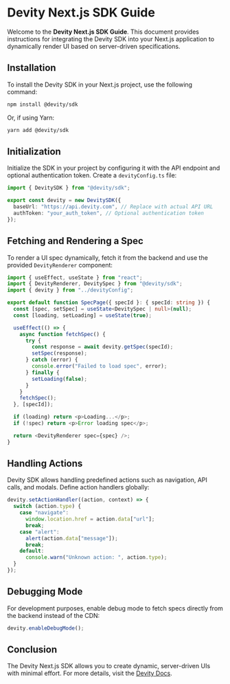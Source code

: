 # Devity Next.js SDK Guide

Welcome to the **Devity Next.js SDK Guide**. This document provides instructions for integrating the Devity SDK into your Next.js application to dynamically render UI based on server-driven specifications.

## Installation
To install the Devity SDK in your Next.js project, use the following command:

```sh
npm install @devity/sdk
```
Or, if using Yarn:
```sh
yarn add @devity/sdk
```

## Initialization
Initialize the SDK in your project by configuring it with the API endpoint and optional authentication token. Create a `devityConfig.ts` file:

```typescript
import { DevitySDK } from "@devity/sdk";

export const devity = new DevitySDK({
  baseUrl: "https://api.devity.com", // Replace with actual API URL
  authToken: "your_auth_token", // Optional authentication token
});
```

## Fetching and Rendering a Spec
To render a UI spec dynamically, fetch it from the backend and use the provided `DevityRenderer` component:

```typescript
import { useEffect, useState } from "react";
import { DevityRenderer, DevitySpec } from "@devity/sdk";
import { devity } from "../devityConfig";

export default function SpecPage({ specId }: { specId: string }) {
  const [spec, setSpec] = useState<DevitySpec | null>(null);
  const [loading, setLoading] = useState(true);

  useEffect(() => {
    async function fetchSpec() {
      try {
        const response = await devity.getSpec(specId);
        setSpec(response);
      } catch (error) {
        console.error("Failed to load spec", error);
      } finally {
        setLoading(false);
      }
    }
    fetchSpec();
  }, [specId]);

  if (loading) return <p>Loading...</p>;
  if (!spec) return <p>Error loading spec</p>;

  return <DevityRenderer spec={spec} />;
}
```

## Handling Actions
Devity SDK allows handling predefined actions such as navigation, API calls, and modals. Define action handlers globally:

```typescript
devity.setActionHandler((action, context) => {
  switch (action.type) {
    case "navigate":
      window.location.href = action.data["url"];
      break;
    case "alert":
      alert(action.data["message"]);
      break;
    default:
      console.warn("Unknown action: ", action.type);
  }
});
```

## Debugging Mode
For development purposes, enable debug mode to fetch specs directly from the backend instead of the CDN:

```typescript
devity.enableDebugMode();
```

## Conclusion
The Devity Next.js SDK allows you to create dynamic, server-driven UIs with minimal effort. For more details, visit the [Devity Docs](https://github.com/your-org/devity_docs).

